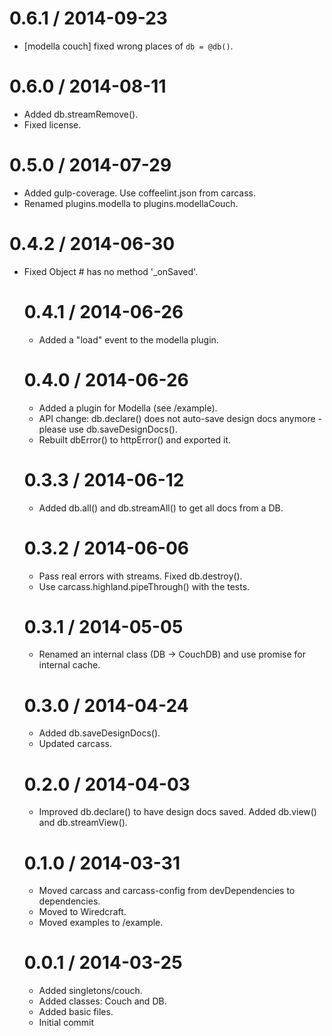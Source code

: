
0.6.1 / 2014-09-23
==================

 * [modella couch] fixed wrong places of `db = @db()`.

0.6.0 / 2014-08-11
==================

 * Added db.streamRemove().
 * Fixed license.

0.5.0 / 2014-07-29
==================

 * Added gulp-coverage. Use coffeelint.json from carcass.
 * Renamed plugins.modella to plugins.modellaCouch.

0.4.2 / 2014-06-30
==================

 * Fixed Object #<Object> has no method '_onSaved'.

0.4.1 / 2014-06-26
==================

 * Added a "load" event to the modella plugin.

0.4.0 / 2014-06-26
==================

 * Added a plugin for Modella (see /example).
 * API change: db.declare() does not auto-save design docs anymore - please use db.saveDesignDocs().
 * Rebuilt dbError() to httpError() and exported it.

0.3.3 / 2014-06-12
==================

 * Added db.all() and db.streamAll() to get all docs from a DB.

0.3.2 / 2014-06-06
==================

 * Pass real errors with streams. Fixed db.destroy().
 * Use carcass.highland.pipeThrough() with the tests.

0.3.1 / 2014-05-05
==================

 * Renamed an internal class (DB -> CouchDB) and use promise for internal cache.

0.3.0 / 2014-04-24
==================

 * Added db.saveDesignDocs().
 * Updated carcass.

0.2.0 / 2014-04-03
==================

 * Improved db.declare() to have design docs saved. Added db.view() and db.streamView().

0.1.0 / 2014-03-31
==================

 * Moved carcass and carcass-config from devDependencies to dependencies.
 * Moved to Wiredcraft.
 * Moved examples to /example.

0.0.1 / 2014-03-25
==================

 * Added singletons/couch.
 * Added classes: Couch and DB.
 * Added basic files.
 * Initial commit
